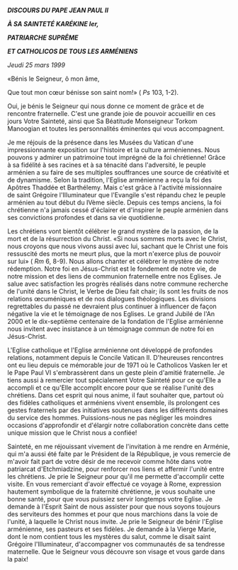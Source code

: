 ***DISCOURS DU PAPE JEAN PAUL II***

***À SA SAINTETÉ KARÉKINE Ier,***

***PATRIARCHE SUPRÊME***

***ET CATHOLICOS DE TOUS LES ARMÉNIENS***

*Jeudi 25 mars 1999*

«Bénis le Seigneur, ô mon âme,

Que tout mon cœur bénisse son saint nom!» ( *Ps* 103, 1-2).

Oui, je bénis le Seigneur qui nous donne ce moment de grâce et de rencontre fraternelle. C'est une grande joie de pouvoir accueillir en ces jours Votre Sainteté, ainsi que Sa Béatitude Monseigneur Torkom Manoogian et toutes les personnalités éminentes qui vous accompagnent.

Je me réjouis de la présence dans les Musées du Vatican d'une impressionnante exposition sur l'histoire et la culture arméniennes. Nous pouvons y admirer un patrimoine tout imprégné de la foi chrétienne! Grâce à sa fidélité à ses racines et à sa ténacité dans l'adversité, le peuple arménien a su faire de ses multiples souffrances une source de créativité et de dynamisme. Selon la tradition, l'Eglise arménienne a reçu la foi des Apôtres Thaddée et Barthélemy. Mais c'est grâce à l'activité missionnaire de saint Grégoire l'Illuminateur que l'Evangile s'est répandu chez le peuple arménien au tout début du IVème siècle. Depuis ces temps anciens, la foi chrétienne n'a jamais cessé d'éclairer et d'inspirer le peuple arménien dans ses convictions profondes et dans sa vie quotidienne.

Les chrétiens vont bientôt célébrer le grand mystère de la passion, de la mort et de la résurrection du Christ. «Si nous sommes morts avec le Christ, nous croyons que nous vivons aussi avec lui, sachant que le Christ une fois ressuscité des morts ne meurt plus, que la mort n'exerce plus de pouvoir sur lui» ( *Rm* 6, 8-9). Nous allons chanter et célébrer le mystère de notre rédemption. Notre foi en Jésus-Christ est le fondement de notre vie, de notre mission et des liens de communion fraternelle entre nos Eglises. Je salue avec satisfaction les progrès réalisés dans notre commune recherche de l'unité dans le Christ, le Verbe de Dieu fait chair; ils sont les fruits de nos relations œcuméniques et de nos dialogues théologiques. Les divisions regrettables du passé ne devraient plus continuer à influencer de façon négative la vie et le témoignage de nos Eglises. Le grand Jubilé de l'An 2000 et le dix-septième centenaire de la fondation de l'Eglise arménienne nous invitent avec insistance à un témoignage commun de notre foi en Jésus-Christ.

L'Eglise catholique et l'Eglise arménienne ont développé de profondes relations, notamment depuis le Concile Vatican II. D'heureuses rencontres ont eu lieu depuis ce mémorable jour de 1971 où le Catholicos Vasken Ier et le Pape Paul VI s'embrassèrent dans un geste plein d'amitié fraternelle. Je tiens aussi à remercier tout spécialement Votre Sainteté pour ce qu'Elle a accompli et ce qu'Elle accomplit encore pour que se réalise l'unité des chrétiens. Dans cet esprit qui nous anime, il faut souhaiter que, partout où des fidèles catholiques et arméniens vivent ensemble, ils prolongent ces gestes fraternels par des initiatives soutenues dans les différents domaines du service des hommes. Puissions-nous ne pas négliger les moindres occasions d'approfondir et d'élargir notre collaboration concrète dans cette unique mission que le Christ nous a confiée!

Sainteté, en me réjouissant vivement de l'invitation à me rendre en Arménie, qui m'a aussi été faite par le Président de la République, je vous remercie de m'avoir fait part de votre désir de me recevoir comme hôte dans votre patriarcat d'Etchmiadzine, pour renforcer nos liens et affermir l'unité entre les chrétiens. Je prie le Seigneur pour qu'il me permette d'accomplir cette visite. En vous remerciant d'avoir effectué ce voyage à Rome, expression hautement symbolique de la fraternité chrétienne, je vous souhaite une bonne santé, pour que vous puissiez servir longtemps votre Eglise. Je demande à l'Esprit Saint de nous assister pour que nous soyons toujours des serviteurs des hommes et pour que nous marchions dans la voie de l'unité, à laquelle le Christ nous invite. Je prie le Seigneur de bénir l'Eglise arménienne, ses pasteurs et ses fidèles. Je demande à la Vierge Marie, dont le nom contient tous les mystères du salut, comme le disait saint Grégoire l'Illuminateur, d'accompagner vos communautés de sa tendresse maternelle. Que le Seigneur vous découvre son visage et vous garde dans la paix!